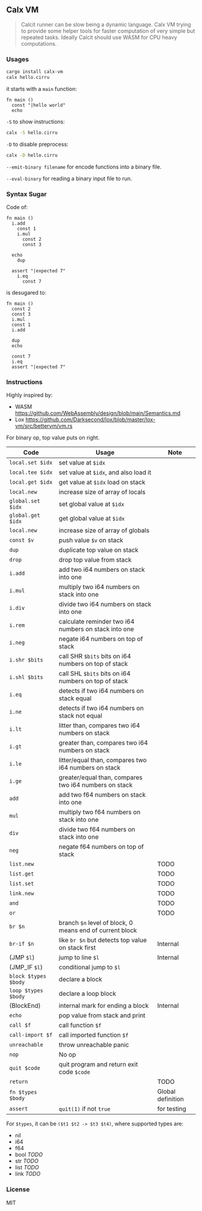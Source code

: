 ## Calx VM

> Calcit runner can be slow being a dynamic language. Calx VM trying to provide some helper tools for faster computation of very simple but repeated tasks. Ideally Calcit should use WASM for CPU heavy computations.

### Usages

```bash
cargo install calx-vm
calx hello.cirru
```

it starts with a `main` function:

```cirru
fn main ()
  const "|hello world"
  echo
```

`-S` to show instructions:

```bash
calx -S hello.cirru
```

`-D` to disable preprocess:

```bash
calx -D hello.cirru
```

`--emit-binary filename` for encode functions into a binary file.

`--eval-binary` for reading a binary input file to run.

### Syntax Sugar

Code of:

```cirru
fn main ()
  i.add
    const 1
    i.mul
      const 2
      const 3

  echo
    dup

  assert "|expected 7"
    i.eq
      const 7
```

is desugared to:

```cirru
fn main ()
  const 2
  const 3
  i.mul
  const 1
  i.add

  dup
  echo

  const 7
  i.eq
  assert "|expected 7"
```

### Instructions

Highly inspired by:

- WASM https://github.com/WebAssembly/design/blob/main/Semantics.md
- Lox https://github.com/Darksecond/lox/blob/master/lox-vm/src/bettervm/vm.rs

For binary op, top value puts on right.

| Code                 | Usage                                                    | Note              |
| -------------------- | -------------------------------------------------------- | ----------------- |
| `local.set $idx`     | set value at `$idx`                                      |                   |
| `local.tee $idx`     | set value at `$idx`, and also load it                    |                   |
| `local.get $idx`     | get value at `$idx` load on stack                        |                   |
| `local.new`          | increase size of array of locals                         |                   |
| `global.set $idx`    | set global value at `$idx`                               |                   |
| `global.get $idx`    | get global value at `$idx`                               |                   |
| `local.new`          | increase size of array of globals                        |                   |
| `const $v`           | push value `$v` on stack                                 |                   |
| `dup`                | duplicate top value on stack                             |                   |
| `drop`               | drop top value from stack                                |                   |
| `i.add`              | add two i64 numbers on stack into one                    |                   |
| `i.mul`              | multiply two i64 numbers on stack into one               |                   |
| `i.div`              | divide two i64 numbers on stack into one                 |                   |
| `i.rem`              | calculate reminder two i64 numbers on stack into one     |                   |
| `i.neg`              | negate i64 numbers on top of stack                       |                   |
| `i.shr $bits`        | call SHR `$bits` bits on i64 numbers on top of stack     |                   |
| `i.shl $bits`        | call SHL `$bits` bits on i64 numbers on top of stack     |                   |
| `i.eq`               | detects if two i64 numbers on stack equal                |                   |
| `i.ne`               | detects if two i64 numbers on stack not equal            |                   |
| `i.lt`               | litter than, compares two i64 numbers on stack           |                   |
| `i.gt`               | greater than, compares two i64 numbers on stack          |                   |
| `i.le`               | litter/equal than, compares two i64 numbers on stack     |                   |
| `i.ge`               | greater/equal than, compares two i64 numbers on stack    |                   |
| `add`                | add two f64 numbers on stack into one                    |                   |
| `mul`                | multiply two f64 numbers on stack into one               |                   |
| `div`                | divide two f64 numbers on stack into one                 |                   |
| `neg`                | negate f64 numbers on top of stack                       |                   |
| `list.new`           |                                                          | TODO              |
| `list.get`           |                                                          | TODO              |
| `list.set`           |                                                          | TODO              |
| `link.new`           |                                                          | TODO              |
| `and`                |                                                          | TODO              |
| `or`                 |                                                          | TODO              |
| `br $n`              | branch `$n` level of block, 0 means end of current block |                   |
| `br-if $n`           | like `br $n` but detects top value on stack first        | Internal          |
| (JMP `$l`)           | jump to line `$l`                                        | Internal          |
| (JMP_IF `$l`)        | conditional jump to `$l`                                 |
| `block $types $body` | declare a block                                          |                   |
| `loop $types $body`  | declare a loop block                                     |                   |
| (BlockEnd)           | internal mark for ending a block                         | Internal          |
| `echo`               | pop value from stack and print                           |                   |
| `call $f`            | call function `$f`                                       |                   |
| `call-import $f`     | call imported function `$f`                              |                   |
| `unreachable`        | throw unreachable panic                                  |                   |
| `nop`                | No op                                                    |                   |
| `quit $code`         | quit program and return exit code `$code`                |                   |
| `return`             |                                                          | TODO              |
| `fn $types $body`    |                                                          | Global definition |
| `assert`             | `quit(1)` if not `true`                                  | for testing       |

For `$types`, it can be `($t1 $t2 -> $t3 $t4)`, where supported types are:

- nil
- i64
- f64
- bool _TODO_
- str _TODO_
- list _TODO_
- link _TODO_

### License

MIT
